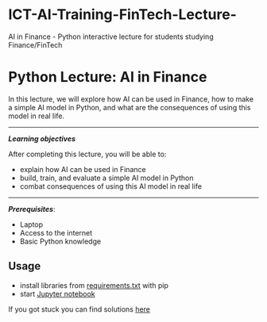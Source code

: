 # ICT-AI-Training-FinTech-Lecture-
AI in Finance - Python interactive lecture for students studying Finance/FinTech 

# Python Lecture: AI in Finance



In this lecture, we will explore how AI can be used in Finance, how to make a simple AI model in Python, and what are the consequences of using this model in real life.

---

**_Learning objectives_**

After completing this lecture, you will be able to:

- explain how AI can be used in Finance
- build, train, and evaluate a simple AI model in Python
- combat consequences of using this AI model in real life

---

**_Prerequisites_**:

- Laptop
- Access to the internet
- Basic Python knowledge

## Usage



- install libraries from [requirements.txt](requirements.txt) with pip
- start [Jupyter notebook](materials/python_lecture_ai_in_finance_materials.ipynb)

If you got stuck you can find solutions [here](solutions/python_lecture_ai_in_finance_solutions.ipynb)


